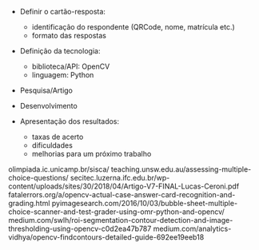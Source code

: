 * Definir o cartão-resposta:
	- identificação do respondente (QRCode, nome, matrícula etc.)
	- formato das respostas

* Definição da tecnologia:
	- biblioteca/API: OpenCV
	- linguagem: Python

* Pesquisa/Artigo
* Desenvolvimento
* Apresentação dos resultados:
	- taxas de acerto
	- dificuldades
	- melhorias para um próximo trabalho

olimpiada.ic.unicamp.br/sisca/
teaching.unsw.edu.au/assessing-multiple-choice-questions/
secitec.luzerna.ifc.edu.br/wp-content/uploads/sites/30/2018/04/Artigo-V7-FINAL-Lucas-Ceroni.pdf
fatalerrors.org/a/opencv-actual-case-answer-card-recognition-and-grading.html
pyimagesearch.com/2016/10/03/bubble-sheet-multiple-choice-scanner-and-test-grader-using-omr-python-and-opencv/
medium.com/swlh/roi-segmentation-contour-detection-and-image-thresholding-using-opencv-c0d2ea47b787
medium.com/analytics-vidhya/opencv-findcontours-detailed-guide-692ee19eeb18

